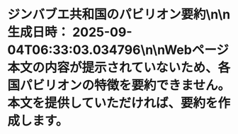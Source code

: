 # ジンバブエ共和国のパビリオン要約\n\n**生成日時：** 2025-09-04T06:33:03.034796\n\nWebページ本文の内容が提示されていないため、各国パビリオンの特徴を要約できません。  本文を提供していただければ、要約を作成します。